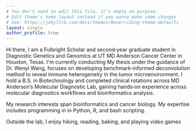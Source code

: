 ```yaml
---
# You don't need to edit this file, it's empty on purpose.
# Edit theme's home layout instead if you wanna make some changes
# See: https://jekyllrb.com/docs/themes/#overriding-theme-defaults
layout: single
author_profile: true
---
```

Hi there, I am a Fulbright Scholar and second‑year graduate student in Diagnostic Genetics and Genomics at UT MD Anderson Cancer Center in Houston, Texas. I'm currently conducting My thesis under the guidance of Dr. Wenyi Wang, focuses on developing benchmark‑informed deconvolution method to reveal immune heterogeneity in the tumor microenvironment. I hold a B.S. in Biotechnology and completed clinical rotations across MD Anderson’s Molecular Diagnostic Lab, gaining hands‑on experience across molecular diagnostics workflows and bioinformatics analysis.

My research interests span bioinformatics and cancer biology. My expertise includes programming in in Python, R, and bash scripting.

Outside the lab, I enjoy hiking, reading, baking, and playing video games
